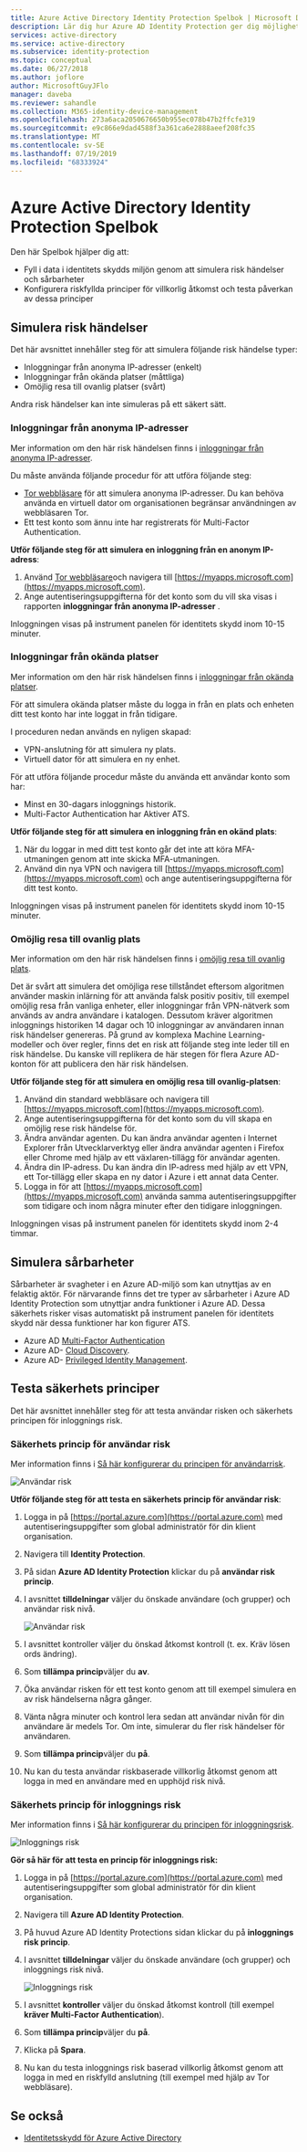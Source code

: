 ```yaml
---
title: Azure Active Directory Identity Protection Spelbok | Microsoft Docs
description: Lär dig hur Azure AD Identity Protection ger dig möjlighet att begränsa möjligheten för en angripare att utnyttja en komprometterad identitet eller enhet och att skydda en identitet eller en enhet som tidigare misstänkts eller var känd för att bli komprometterad.
services: active-directory
ms.service: active-directory
ms.subservice: identity-protection
ms.topic: conceptual
ms.date: 06/27/2018
ms.author: joflore
author: MicrosoftGuyJFlo
manager: daveba
ms.reviewer: sahandle
ms.collection: M365-identity-device-management
ms.openlocfilehash: 273a6aca2050676650b955ec078b47b2ffcfe319
ms.sourcegitcommit: e9c866e9dad4588f3a361ca6e2888aeef208fc35
ms.translationtype: MT
ms.contentlocale: sv-SE
ms.lasthandoff: 07/19/2019
ms.locfileid: "68333924"
---
```

# <a name="azure-active-directory-identity-protection-playbook"></a>Azure Active Directory Identity Protection Spelbok

Den här Spelbok hjälper dig att:

* Fyll i data i identitets skydds miljön genom att simulera risk händelser och sårbarheter
* Konfigurera riskfyllda principer för villkorlig åtkomst och testa påverkan av dessa principer

## <a name="simulating-risk-events"></a>Simulera risk händelser

Det här avsnittet innehåller steg för att simulera följande risk händelse typer:

* Inloggningar från anonyma IP-adresser (enkelt)
* Inloggningar från okända platser (måttliga)
* Omöjlig resa till ovanlig platser (svårt)

Andra risk händelser kan inte simuleras på ett säkert sätt.

### <a name="sign-ins-from-anonymous-ip-addresses"></a>Inloggningar från anonyma IP-adresser

Mer information om den här risk händelsen finns i [inloggningar från anonyma IP-adresser](../reports-monitoring/concept-risk-events.md#sign-ins-from-anonymous-ip-addresses). 

Du måste använda följande procedur för att utföra följande steg:

- [Tor webbläsare](https://www.torproject.org/projects/torbrowser.html.en) för att simulera anonyma IP-adresser. Du kan behöva använda en virtuell dator om organisationen begränsar användningen av webbläsaren Tor.
- Ett test konto som ännu inte har registrerats för Multi-Factor Authentication.

**Utför följande steg för att simulera en inloggning från en anonym IP-adress**:

1. Använd [Tor webbläsare](https://www.torproject.org/projects/torbrowser.html.en)och navigera till [https://myapps.microsoft.com](https://myapps.microsoft.com).   
2. Ange autentiseringsuppgifterna för det konto som du vill ska visas i rapporten **inloggningar från anonyma IP-adresser** .

Inloggningen visas på instrument panelen för identitets skydd inom 10-15 minuter. 

### <a name="sign-ins-from-unfamiliar-locations"></a>Inloggningar från okända platser

Mer information om den här risk händelsen finns i [inloggningar från okända platser](../reports-monitoring/concept-risk-events.md#sign-in-from-unfamiliar-locations). 

För att simulera okända platser måste du logga in från en plats och enheten ditt test konto har inte loggat in från tidigare.

I proceduren nedan används en nyligen skapad:

- VPN-anslutning för att simulera ny plats.
- Virtuell dator för att simulera en ny enhet.

För att utföra följande procedur måste du använda ett användar konto som har:

- Minst en 30-dagars inloggnings historik.
- Multi-Factor Authentication har Aktiver ATS.

**Utför följande steg för att simulera en inloggning från en okänd plats**:

1. När du loggar in med ditt test konto går det inte att köra MFA-utmaningen genom att inte skicka MFA-utmaningen.
2. Använd din nya VPN och navigera till [https://myapps.microsoft.com](https://myapps.microsoft.com) och ange autentiseringsuppgifterna för ditt test konto.

Inloggningen visas på instrument panelen för identitets skydd inom 10-15 minuter.

### <a name="impossible-travel-to-atypical-location"></a>Omöjlig resa till ovanlig plats

Mer information om den här risk händelsen finns i [omöjlig resa till ovanlig plats](../reports-monitoring/concept-risk-events.md#impossible-travel-to-atypical-locations). 

Det är svårt att simulera det omöjliga rese tillståndet eftersom algoritmen använder maskin inlärning för att använda falsk positiv positiv, till exempel omöjlig resa från vanliga enheter, eller inloggningar från VPN-nätverk som används av andra användare i katalogen. Dessutom kräver algoritmen inloggnings historiken 14 dagar och 10 inloggningar av användaren innan risk händelser genereras. På grund av komplexa Machine Learning-modeller och över regler, finns det en risk att följande steg inte leder till en risk händelse. Du kanske vill replikera de här stegen för flera Azure AD-konton för att publicera den här risk händelsen.

**Utför följande steg för att simulera en omöjlig resa till ovanlig-platsen**:

1. Använd din standard webbläsare och navigera till [https://myapps.microsoft.com](https://myapps.microsoft.com).  
2. Ange autentiseringsuppgifterna för det konto som du vill skapa en omöjlig rese risk händelse för.
3. Ändra användar agenten. Du kan ändra användar agenten i Internet Explorer från Utvecklarverktyg eller ändra användar agenten i Firefox eller Chrome med hjälp av ett växlaren-tillägg för användar agenten.
4. Ändra din IP-adress. Du kan ändra din IP-adress med hjälp av ett VPN, ett Tor-tillägg eller skapa en ny dator i Azure i ett annat data Center.
5. Logga in för att [https://myapps.microsoft.com](https://myapps.microsoft.com) använda samma autentiseringsuppgifter som tidigare och inom några minuter efter den tidigare inloggningen.

Inloggningen visas på instrument panelen för identitets skydd inom 2-4 timmar.

## <a name="simulating-vulnerabilities"></a>Simulera sårbarheter
Sårbarheter är svagheter i en Azure AD-miljö som kan utnyttjas av en felaktig aktör. För närvarande finns det tre typer av sårbarheter i Azure AD Identity Protection som utnyttjar andra funktioner i Azure AD. Dessa säkerhets risker visas automatiskt på instrument panelen för identitets skydd när dessa funktioner har kon figurer ATS.

* Azure AD [Multi-Factor Authentication](../authentication/multi-factor-authentication.md)
* Azure AD- [Cloud Discovery](https://docs.microsoft.com/cloud-app-security/).
* Azure AD- [Privileged Identity Management](../privileged-identity-management/pim-configure.md). 

## <a name="testing-security-policies"></a>Testa säkerhets principer

Det här avsnittet innehåller steg för att testa användar risken och säkerhets principen för inloggnings risk.

### <a name="user-risk-security-policy"></a>Säkerhets princip för användar risk

Mer information finns i [Så här konfigurerar du principen för användarrisk](howto-user-risk-policy.md).

![Användar risk](./media/playbook/02.png "Spelbok")

**Utför följande steg för att testa en säkerhets princip för användar risk**:

1. Logga in på [https://portal.azure.com](https://portal.azure.com) med autentiseringsuppgifter som global administratör för din klient organisation.
2. Navigera till **Identity Protection**. 
3. På sidan **Azure AD Identity Protection** klickar du på **användar risk princip**.
4. I avsnittet **tilldelningar** väljer du önskade användare (och grupper) och användar risk nivå.

    ![Användar risk](./media/playbook/03.png "Spelbok")

5. I avsnittet kontroller väljer du önskad åtkomst kontroll (t. ex. Kräv lösen ords ändring).
5. Som **tillämpa princip**väljer du **av**.
6. Öka användar risken för ett test konto genom att till exempel simulera en av risk händelserna några gånger.
7. Vänta några minuter och kontrol lera sedan att användar nivån för din användare är medels Tor. Om inte, simulerar du fler risk händelser för användaren.
8. Som **tillämpa princip**väljer du **på**.
9. Nu kan du testa användar riskbaserade villkorlig åtkomst genom att logga in med en användare med en upphöjd risk nivå.

### <a name="sign-in-risk-security-policy"></a>Säkerhets princip för inloggnings risk

Mer information finns i [Så här konfigurerar du principen för inloggningsrisk](howto-sign-in-risk-policy.md).

![Inloggnings risk](./media/playbook/01.png "Spelbok")

**Gör så här för att testa en princip för inloggnings risk:**

1. Logga in på [https://portal.azure.com](https://portal.azure.com) med autentiseringsuppgifter som global administratör för din klient organisation.
2. Navigera till **Azure AD Identity Protection**.
3. På huvud Azure AD Identity Protections sidan klickar du på **inloggnings risk princip**. 
4. I avsnittet **tilldelningar** väljer du önskade användare (och grupper) och inloggnings risk nivå.

    ![Inloggnings risk](./media/playbook/04.png "Spelbok")

5. I avsnittet **kontroller** väljer du önskad åtkomst kontroll (till exempel **kräver Multi-Factor Authentication**). 
6. Som **tillämpa princip**väljer du **på**.
7. Klicka på **Spara**.
8. Nu kan du testa inloggnings risk baserad villkorlig åtkomst genom att logga in med en riskfylld anslutning (till exempel med hjälp av Tor webbläsare). 

## <a name="see-also"></a>Se också

- [Identitetsskydd för Azure Active Directory](../active-directory-identityprotection.md)
